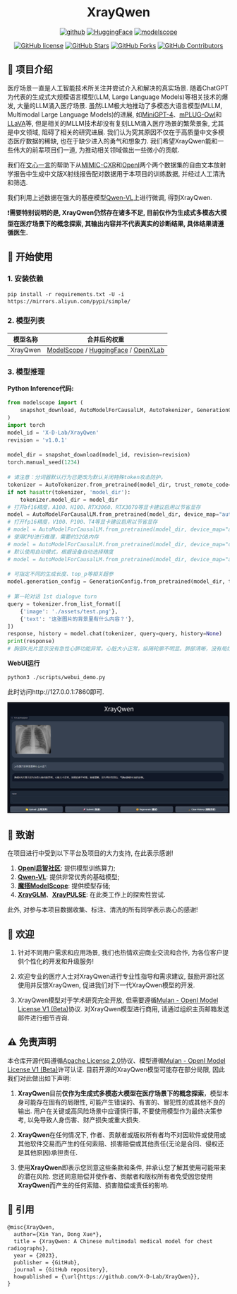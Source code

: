 <h1 align="center">XrayQwen</h1>
<p align="center">
<a href="https://github.com/X-D-Lab/XrayQwen"><img src="https://img.shields.io/badge/GitHub-24292e" alt="github"></a>
<a href="https://huggingface.co/X-D-Lab"><img src="https://img.shields.io/badge/-HuggingFace-yellow" alt="HuggingFace"></a>
<a href="https://modelscope.cn/organization/X-D-Lab"><img src="https://img.shields.io/badge/ModelScope-blueviolet" alt="modelscope"></a>
</p> 

<div align="center">

[![GitHub license](https://img.shields.io/github/license/X-D-Lab/XrayQwen
)](https://github.com/X-D-Lab/XrayQwen/blob/main/LICENSE)
[![GitHub Stars](https://img.shields.io/github/stars/X-D-Lab/XrayQwen)](https://github.com/X-D-Lab/XrayQwen/stargazers)
[![GitHub Forks](https://img.shields.io/github/forks/X-D-Lab/XrayQwen)](https://github.com/X-D-Lab/XrayQwen/fork)
[![GitHub Contributors](https://img.shields.io/github/contributors/X-D-Lab/XrayQwen)](https://github.com/X-D-Lab/XrayQwen/graphs/contributors)  
</div>

## 📕 项目介绍

医疗场景一直是人工智能技术所关注并尝试介入和解决的真实场景. 随着ChatGPT为代表的生成式大规模语言模型(LLM, Large Language Models)等相关技术的爆发, 大量的LLM涌入医疗场景. 虽然LLM极大地推动了多模态大语言模型(MLLM, Multimodal Large Language Models)的进展, 如[MiniGPT-4](https://github.com/Vision-CAIR/MiniGPT-4)、[mPLUG-Owl](https://github.com/X-PLUG/mPLUG-Owl)和[LLaVA](https://github.com/haotian-liu/LLaVA)等, 但是相关的MLLM技术却没有复刻LLM涌入医疗场景的繁荣景象, 尤其是中文领域, 阻碍了相关的研究进展. 我们认为究其原因不仅在于高质量中文多模态医疗数据的稀缺, 也在于缺少进入的勇气和想象力. 我们希望XrayQwen能和一些伟大的前辈项目们一道, 为推动相关领域做出一些微小的贡献.

我们在[文心一言](https://yiyan.baidu.com/)的帮助下从[MIMIC-CXR](https://physionet.org/content/mimic-cxr-jpg/2.0.0/)和[OpenI](https://openi.nlm.nih.gov/faq#collection)两个两个数据集的自由文本放射学报告中生成中文版X射线报告配对数据用于本项目的训练数据, 并经过人工清洗和筛选. 

我们利用上述数据在强大的基座模型[Qwen-VL](https://github.com/QwenLM/Qwen-VL)上进行微调, 得到XrayQwen.

❗**需要特别说明的是, XrayQwen仍然存在诸多不足, 目前仅作为生成式多模态大模型在医疗场景下的概念探索, 其输出内容并不代表真实的诊断结果, 具体结果请遵循医生.**

## 🚀 开始使用

### 1. 安装依赖  

```
pip install -r requirements.txt -U -i https://mirrors.aliyun.com/pypi/simple/
```

### 2. 模型列表  

| 模型名称 | 合并后的权重 |
| :----: | :----: |
| XrayQwen | [ModelScope](https://modelscope.cn/models/X-D-Lab/XrayQwen/summary) / [HuggingFace]() / [OpenXLab]() |

### 3. 模型推理

**Python Inference代码:**

```python
from modelscope import (
    snapshot_download, AutoModelForCausalLM, AutoTokenizer, GenerationConfig
)
import torch
model_id = 'X-D-Lab/XrayQwen'
revision = 'v1.0.1'

model_dir = snapshot_download(model_id, revision=revision)
torch.manual_seed(1234)

# 请注意：分词器默认行为已更改为默认关闭特殊token攻击防护。
tokenizer = AutoTokenizer.from_pretrained(model_dir, trust_remote_code=True)
if not hasattr(tokenizer, 'model_dir'):
    tokenizer.model_dir = model_dir
# 打开bf16精度，A100、H100、RTX3060、RTX3070等显卡建议启用以节省显存
model = AutoModelForCausalLM.from_pretrained(model_dir, device_map="auto", trust_remote_code=True, bf16=True).eval()
# 打开fp16精度，V100、P100、T4等显卡建议启用以节省显存
# model = AutoModelForCausalLM.from_pretrained(model_dir, device_map="auto", trust_remote_code=True, fp16=True).eval()
# 使用CPU进行推理，需要约32GB内存
# model = AutoModelForCausalLM.from_pretrained(model_dir, device_map="cpu", trust_remote_code=True).eval()
# 默认使用自动模式，根据设备自动选择精度
# model = AutoModelForCausalLM.from_pretrained(model_dir, device_map="auto", trust_remote_code=True).eval()

# 可指定不同的生成长度、top_p等相关超参
model.generation_config = GenerationConfig.from_pretrained(model_dir, trust_remote_code=True)

# 第一轮对话 1st dialogue turn
query = tokenizer.from_list_format([
    {'image': './assets/test.png'},
    {'text': '这张图片的背景里有什么内容？'},
])
response, history = model.chat(tokenizer, query=query, history=None)
print(response)
# 胸部X光片显示没有急性心肺功能异常。心脏大小正常，纵隔轮廓不明显。肺部清晰，没有局灶性固结、气胸或胸腔积液的迹象。

```

**WebUI运行**

```bash
python3 ./scripts/webui_demo.py
```

此时访问http://127.0.0.1:7860即可.

![](./assets/xrayqwen.png)

## 🙇‍ ‍致谢

在项目进行中受到以下平台及项目的大力支持, 在此表示感谢!

1. **[OpenI启智社区](https://openi.pcl.ac.cn/)**: 提供模型训练算力; 
2. **[Qwen-VL](https://github.com/QwenLM/Qwen-VL)**: 提供非常优秀的基础模型; 
3. **[魔搭ModelScope](https://modelscope.cn/)**: 提供模型存储; 
4. **[XrayGLM](https://github.com/WangRongsheng/XrayGLM)**、**[XrayPULSE](https://github.com/openmedlab/XrayPULSE)**: 在此类工作上的探索性尝试.

此外, 对参与本项目数据收集、标注、清洗的所有同学表示衷心的感谢!

## 👏 欢迎

1. 针对不同用户需求和应用场景, 我们也热情欢迎商业交流和合作, 为各位客户提供个性化的开发和升级服务!  

2. 欢迎专业的医疗人士对XrayQwen进行专业性指导和需求建议, 鼓励开源社区使用并反馈XrayQwen, 促进我们对下一代XrayQwen模型的开发.  

3. XrayQwen模型对于学术研究完全开放, 但需要遵循[Mulan - OpenI Model License V1 (Beta)](./LICENSE_MODEL)协议. 对XrayQwen模型进行商用, 请通过组织主页邮箱发送邮件进行细节咨询.

## ⚠️ 免责声明

本仓库开源代码遵循[Apache License 2.0](./LICENSE)协议、模型遵循[Mulan - OpenI Model License V1 (Beta)](./LICENSE_MODEL)许可认证. 目前开源的XrayQwen模型可能存在部分局限, 因此我们对此做出如下声明:

1. **XrayQwen**目前**仅作为生成式多模态大模型在医疗场景下的概念探索**，模型本身可能存在固有的局限性, 可能产生错误的、有害的、冒犯性的或其他不良的输出. 用户在关键或高风险场景中应谨慎行事, 不要使用模型作为最终决策参考, 以免导致人身伤害、财产损失或重大损失.  

2. **XrayQwen**在任何情况下, 作者、贡献者或版权所有者均不对因软件或使用或其他软件交易而产生的任何索赔、损害赔偿或其他责任(无论是合同、侵权还是其他原因)承担责任.  

3. 使用**XrayQwen**即表示您同意这些条款和条件, 并承认您了解其使用可能带来的潜在风险. 您还同意赔偿并使作者、贡献者和版权所有者免受因您使用**XrayQwen**而产生的任何索赔、损害赔偿或责任的影响.  

## 🤝 引用

```
@misc{XrayQwen, 
  author={Xin Yan, Dong Xue*}, 
  title = {XrayQwen: A Chinese multimodal medical model for chest radiographs}, 
  year = {2023}, 
  publisher = {GitHub}, 
  journal = {GitHub repository}, 
  howpublished = {\url{https://github.com/X-D-Lab/XrayQwen}}, 
}
```
